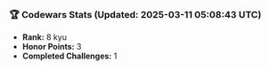 ### 🏆 Codewars Stats (Updated: 2025-03-11 05:08:43 UTC)

- **Rank:** 8 kyu
- **Honor Points:** 3
- **Completed Challenges:** 1
